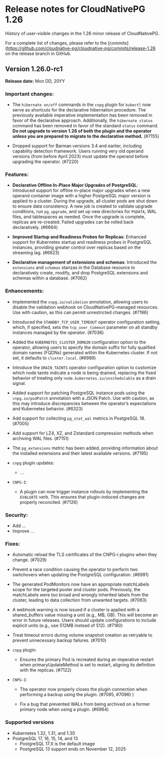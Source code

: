 # Release notes for CloudNativePG 1.26
<!-- SPDX-License-Identifier: CC-BY-4.0 -->

History of user-visible changes in the 1.26 minor release of CloudNativePG.

For a complete list of changes, please refer to the
[commits](https://github.com/cloudnative-pg/cloudnative-pg/commits/release-1.26
on the release branch in GitHub.

## Version 1.26.0-rc1

**Release date:** Mon DD, 20YY

### Important changes:

- The `hibernate on/off` commands in the `cnpg` plugin for `kubectl` now serve
  as shortcuts for the declarative hibernation procedure. The previously
  available imperative implementation has been removed in favor of the
  declarative approach. Additionally, the `hibernate status` command has been
  removed in favor of the standard `status` command.
  **Do not upgrade to version 1.26 of both the plugin and the operator unless
  you are prepared to migrate to the declarative method.** (#7155)

- Dropped support for Barman versions 3.4 and earlier, including capability
  detection framework. Users running very old operand versions (from before
  April 2023) must update the operand before upgrading the operator. (#7220)

### Features:

- **Declarative Offline In-Place Major Upgrades of PostgreSQL**: Introduced
  support for offline in-place major upgrades when a new operand container
  image with a higher PostgreSQL major version is applied to a cluster. During
  the upgrade, all cluster pods are shut down to ensure data consistency. A new
  job is created to validate upgrade conditions, run `pg_upgrade`, and set up new
  directories for `PGDATA`, WAL files, and tablespaces as needed. Once the
  upgrade is complete, replicas are re-created. Failed upgrades can be rolled
  back declaratively. (#6664)

- **Improved Startup and Readiness Probes for Replicas**: Enhanced support for
  Kubernetes startup and readiness probes in PostgreSQL instances, providing
  greater control over replicas based on the streaming lag. (#6623)

- **Declarative management of extensions and schemas**: Introduced the
  `extensions` and `schemas` stanzas in the Database resource to declaratively
  create, modify, and drop PostgreSQL extensions and schemas within a database. (#7062)

### Enhancements:

- Implemented the `cnpg.io/validation` annotation, allowing users to disable
  the validation webhook on CloudNativePG-managed resources. Use with caution,
  as this can permit unrestricted changes. (#7196)

- Introduced the `STANDBY_TCP_USER_TIMEOUT` operator configuration setting,
  which, if specified, sets the `tcp_user_timeout` parameter on all standby
  instances managed by the operator. (#7036) <!-- no 1.25 1.24 1.22 -->

- Added the `KUBERNETES_CLUSTER_DOMAIN` configuration option to the operator,
  allowing users to specify the domain suffix for fully qualified domain names
  (FQDNs) generated within the Kubernetes cluster. If not set, it defaults to
  `cluster.local`. (#6989) <!-- no 1.22 -->

- Introduce the `DRAIN_TAINTS` operator configuration option to customize which
  node taints indicate a node is being drained, replacing the fixed behavior of
  treating only `node.kubernetes.io/unschedulable` as a drain signal.

- Added support for patching PostgreSQL instance pods using the
  `cnpg.io/podPatch` annotation with a JSON Patch. Use with caution, as this may
  introduce discrepancies between the operator’s expectations and Kubernetes
  behavior. (#6323) <!-- no 1.25 1.24 1.22 -->

- Add support for collecting `pg_stat_wal` metrics in PostgreSQL 18. (#7005)

- Add support for LZ4, XZ, and Zstandard compression methods when archiving
  WAL files. (#7151)

- The `pg_extensions` metric has been added, providing information about
  the installed extensions and their latest available versions. (#7195) <!-- no 1.25 1.24 1.22 -->

- `cnpg` plugin updates:
    - ...

- `CNPG-I`:
    - A plugin can now trigger instance rollouts by implementing the `EVALUATE`
      verb. This ensures that plugin-induced changes are properly reconciled. (#7126) <!-- no 1.24 1.22 -->

### Security:

- Add ...
- Improve ...

### Fixes:

- Automatic reload the TLS certificates of the CNPG-i plugins when they change. (#7029) <!-- no 1.22 -->

- Prevent a race condition causing the operator to perform two switchovers when updating
  the PostgreSQL configuration. (#6991)

- The generated PodMonitors now have an appropriate matchLabels scope for the targeted
  pooler and cluster pods. Previously, the matchLabels were too broad and wrongly inherited
  labels from the cluster, leading to data collection from unwanted targets. (#7063)

- A webhook warning is now issued if a cluster is applied with a shared_buffers
  value missing a unit (e.g., MB, GB). This will become an error in future
  releases. Users should update configurations to include explicit units
  (e.g., use 512MB instead of 512). (#7160)

- Treat timeout errors during volume snapshot creation as retryable to prevent
  unnecessary backup failures. (#7010) <!-- no 1.24 1.22 -->

- `cnpg` plugin:
  - Ensures the primary Pod is recreated during an imperative restart when
    primaryUpdateMethod is set to restart, aligning its definition with the replicas. (#7122)

- `CNPG-I`:

  - The operator now properly closes the plugin connection when performing a backup
    using the plugin. (#7095, #7096) <!-- no 1.22 -->)

  - Fix a bug that prevented WALs from being archived on a former primary node
    when using a plugin. (#6964) <!-- no 1.25 1.24 1.22 -->

<!--
- Enhance ...
- Disable ...
- Gracefully handle ...
- Wait ...
- Fix ...
- Address ...
- `cnpg` plugin:
    - ...
    - ...
-->

### Supported versions

- Kubernetes 1.32, 1.31, and 1.30
- PostgreSQL 17, 16, 15, 14, and 13
    - PostgreSQL 17.X is the default image
    - PostgreSQL 13 support ends on November 12, 2025
